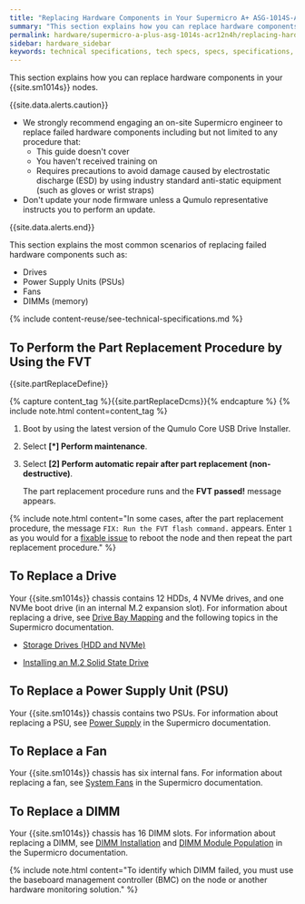 ```yaml
---
title: "Replacing Hardware Components in Your Supermicro A+ ASG-1014S-ACR12N4H Nodes"
summary: "This section explains how you can replace hardware components in your Supermicro A+ ASG-1014S-ACR12N4H nodes."
permalink: hardware/supermicro-a-plus-asg-1014s-acr12n4h/replacing-hardware-components.html
sidebar: hardware_sidebar
keywords: technical specifications, tech specs, specs, specifications, Supermicro 1014S, ACR12N4H
---
```


This section explains how you can replace hardware components in your {{site.sm1014s}} nodes.

{{site.data.alerts.caution}}
<ul>
  <li>We strongly recommend engaging an on-site Supermicro engineer to replace failed hardware components including but not limited to any procedure that:
    <ul>
      <li>This guide doesn't cover</li>
      <li>You haven't received training on</li>
      <li>Requires precautions to avoid damage caused by electrostatic discharge (ESD) by using industry standard anti-static equipment (such as gloves or wrist straps)</li>
    </ul>
  </li>
  <li>Don't update your node firmware unless a Qumulo representative instructs you to perform an update.</li>
</ul>
{{site.data.alerts.end}}

This section explains the most common scenarios of replacing failed hardware components such as:
* Drives
* Power Supply Units (PSUs)
* Fans
* DIMMs (memory)

{% include content-reuse/see-technical-specifications.md %}


## To Perform the Part Replacement Procedure by Using the FVT
{{site.partReplaceDefine}}

{% capture content_tag %}{{site.partReplaceDcms}}{% endcapture %}
{% include note.html content=content_tag %}

1. Boot by using the latest version of the Qumulo Core USB Drive Installer.

1. Select **[*] Perform maintenance**.
   
1. Select **[2] Perform automatic repair after part replacement (non-destructive)**.

   The part replacement procedure runs and the **FVT passed!** message appears.

{% include note.html content="In some cases, after the part replacement procedure, the message `FIX: Run the FVT flash command.` appears. Enter `1` as you would for a [fixable issue](/hardware/supermicro-a-plus-asg-1014s-acr12n4h/getting-started.html#fixable-issues-during-installation) to reboot the node and then repeat the part replacement procedure." %}


## To Replace a Drive
Your {{site.sm1014s}} chassis contains 12 HDDs, 4 NVMe drives, and one NVMe boot drive (in an internal M.2 expansion slot). For information about replacing a drive, see [Drive Bay Mapping](drive-bay-mapping.md) and the following topics in the Supermicro documentation.

* [Storage Drives (HDD and NVMe)](https://www.supermicro.com/manuals/superserver/1U/MNL-2436.pdf#page=40)

* [Installing an M.2 Solid State Drive](https://www.supermicro.com/manuals/superserver/1U/MNL-2436.pdf#page=44)


## To Replace a Power Supply Unit (PSU)
Your {{site.sm1014s}} chassis contains two PSUs. For information about replacing a PSU, see [Power Supply](https://www.supermicro.com/manuals/superserver/1U/MNL-2436.pdf#page=48) in the Supermicro documentation.


## To Replace a Fan
Your {{site.sm1014s}} chassis has six internal fans. For information about replacing a fan, see [System Fans](https://www.supermicro.com/manuals/superserver/1U/MNL-2436.pdf#page=46) in the Supermicro documentation.


## To Replace a DIMM
Your {{site.sm1014s}} chassis has 16 DIMM slots. For information about replacing a DIMM, see [DIMM Installation](https://www.supermicro.com/manuals/superserver/1U/MNL-2436.pdf#page=36) and [DIMM Module Population](https://www.supermicro.com/manuals/superserver/1U/MNL-2436.pdf#page=34) in the Supermicro documentation.

{% include note.html content="To identify which DIMM failed, you must use the baseboard management controller (BMC) on the node or another hardware monitoring solution." %}

